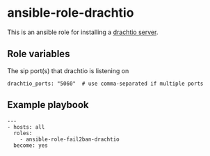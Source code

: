 # ansible-role-drachtio

This is an ansible role for installing a [drachtio server](https://github.com/davehorton/drachtio-server). 

## Role variables

The sip port(s) that drachtio is listening on
```
drachtio_ports: "5060"  # use comma-separated if multiple ports
```

## Example playbook
```
---
- hosts: all
  roles:
    - ansible-role-fail2ban-drachtio
  become: yes
```
